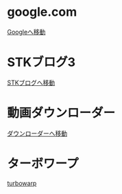 # google.com
<!DOCTYPE html>
<body>
    <a href="https://www.google.com" class="google-button">Googleへ移動</a>
</body>
</html>

# STKブログ3
<!DOCTYPE html>
<body>
    <a href="https://sites.google.com/view/stk-" class="google-button">STKブログへ移動</a>
</body>
</html>

# 動画ダウンローダー
<!DOCTYPE html>
<body>
    <a href="https://aquapp.net/online-video-downloader/" class="google-button">ダウンローダーへ移動</a>
</body>
</html>

# ターボワープ
<!DOCTYPE html>
<body>
    <a href="https://turbowarp.org/" class="yahoo-button">turbowarp</a>
</body>
</html>
